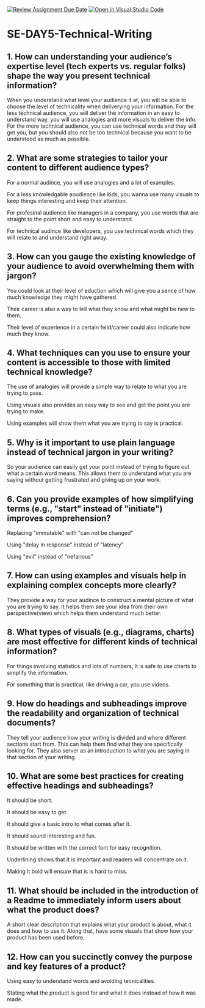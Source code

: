[![Review Assignment Due Date](https://classroom.github.com/assets/deadline-readme-button-22041afd0340ce965d47ae6ef1cefeee28c7c493a6346c4f15d667ab976d596c.svg)](https://classroom.github.com/a/zsAR-pyY)
[![Open in Visual Studio Code](https://classroom.github.com/assets/open-in-vscode-2e0aaae1b6195c2367325f4f02e2d04e9abb55f0b24a779b69b11b9e10269abc.svg)](https://classroom.github.com/online_ide?assignment_repo_id=18473800&assignment_repo_type=AssignmentRepo)
# SE-DAY5-Technical-Writing
## 1. How can understanding your audience’s expertise level (tech experts vs. regular folks) shape the way you present technical information?

When you understand what level your audience it at, you will be able to choose the level of technicality when deliverying your information. For the less technical audience, you will deliver the information in an easy to understand way, you will use analogies and more visuals to deliver the info. For the more technical audience, you can use technical words and they will get you, but you should also not be too technical because you want to be understood as much as possible.

## 2. What are some strategies to tailor your content to different audience types?

For a normal audince, you will use analogies and a lot of examples.

For a less knowledgable aoudience like kids, you wanna use many visuals to keep things interesting and keep their attention.

For profesinal audience like managers in a company, you use words that are straight to the point short and easy to understand.

For technical audince like developers, you use technical words which they will relate to and understand right away.

## 3. How can you gauge the existing knowledge of your audience to avoid overwhelming them with jargon?

You could look at their level of eduction which will give you a sence of how much knowledge they might have gathered.

Their career is also a way to tell what they know and what might be new to them.

Their level of experience in a certain feild/career could also indicate how much they know.

## 4. What techniques can you use to ensure your content is accessible to those with limited technical knowledge?

The use of analogies will provide a simple way to relate to what you are trying to pass.

Using visuals also provides an easy way to see and get the point you are trying to make.

Using examples will show them what you are trying to say is practical.

## 5. Why is it important to use plain language instead of technical jargon in your writing?

So your audience can easily get your point instead of trying to figure out what a certain word means. This allows them to understand what you are saying without getting frustrated and giving up on your work.

## 6. Can you provide examples of how simplifying terms (e.g., "start" instead of "initiate") improves comprehension?

Replacing "immutable" with "can not be changed"

Using "delay in response" instead of "latency"

Using "evil" instead of "nefarious"

## 7. How can using examples and visuals help in explaining complex concepts more clearly?

They provide a way for your audince to construct a mental picture of what you are trying to say. It helps them see your idea from their own perspective(view) which helps them understand much better.

## 8. What types of visuals (e.g., diagrams, charts) are most effective for different kinds of technical information?

For things involving statistics and lots of numbers, it is safe to use charts to simplify the information.

For something that is practical, like driving a car, you use videos.

## 9. How do headings and subheadings improve the readability and organization of technical documents?

They tell your audience how your writing is divided and where different sections start from. This can help them find what they are specifically looking for.
They also server as an introduction to what you are saying in that section of your writing.

## 10. What are some best practices for creating effective headings and subheadings?

It should be short.

It should be easy to get.

It should give a basic intro to what comes after it.

It should sound interesting and fun.

It should be written with the correct font for easy recognition.

Underlining shows that it is important and readers will concentrate on it.

Making it bold will ensure that is is hard to miss.

## 11. What should be included in the introduction of a Readme to immediately inform users about what the product does?

A short clear description that explains what your product is about, what it does and how to use it.
Along that, have some visuals that show how your product has been used before.

## 12. How can you succinctly convey the purpose and key features of a product?

Using easy to understand words and avoiding tecnicalities.

Stating what the product is good for and what it does instead of how it was made.
